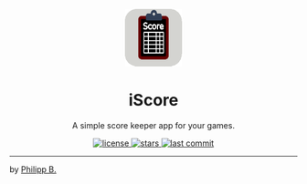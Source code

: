 <div align="center">
  <br />
  <img src="public/logo.png" alt="iscoreLogo" width="20%"/>
  <h1>iScore</h1>
  <p>
     A simple score keeper app for your games.
  </p>
</div>

<!-- Badges -->
<div align="center">
   <a href="https://github.com/cophilot/iscore/blob/master/LICENSE">
       <img src="https://img.shields.io/github/license/cophilot/iscore" alt="license" />
   </a>
   <a href="https://github.com/cophilot/iscore/stargazers">
       <img src="https://img.shields.io/github/stars/cophilot/iscore" alt="stars" />
   </a>
   <a href="https://github.com/cophilot/iscore/commits/master">
       <img src="https://img.shields.io/github/last-commit/cophilot/iscore" alt="last commit" />
   </a>
</div>

---

by [Philipp B.](https://github.com/cophilot)
